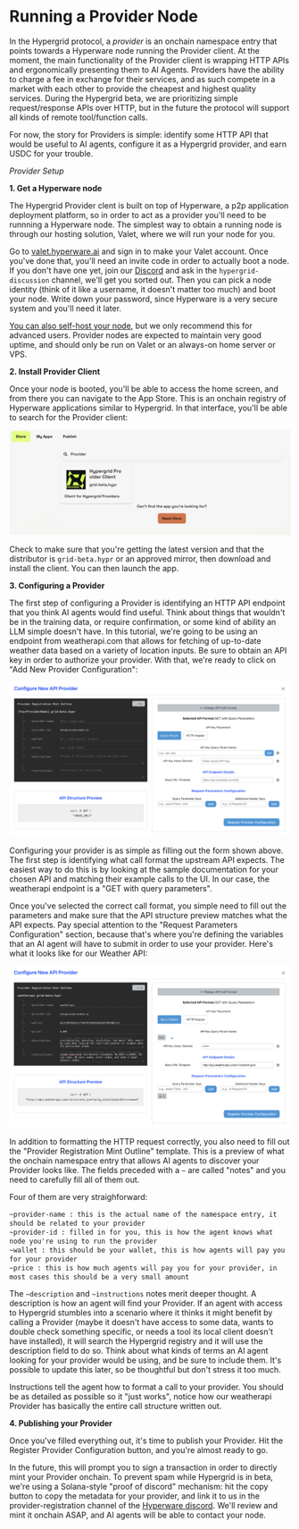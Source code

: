 # Running a Provider Node

In the Hypergrid protocol, a *provider* is an onchain namespace entry that points towards a Hyperware node running the Provider client.
At the moment, the main functionality of the Provider client is wrapping HTTP APIs and ergonomically presenting them to AI Agents.
Providers have the ability to charge a fee in exchange for their services, and as such compete in a market with each other to provide the cheapest and highest quality services.
During the Hypergrid beta, we are prioritizing simple request/response APIs over HTTP, but in the future the protocol will support all kinds of remote tool/function calls.

For now, the story for Providers is simple: identify some HTTP API that would be useful to AI agents, configure it as a Hypergrid provider, and earn USDC for your trouble.


*Provider Setup*

**1. Get a Hyperware node**

The Hypergrid Provider clent is built on top of Hyperware, a p2p application deployment platform, so in order to act as a provider you'll need to be runnning a Hyperware node.
The simplest way to obtain a running node is through our hosting solution, Valet, where we will run your node for you.

Go to [valet.hyperware.ai](https://valet.hyperware.ai) and sign in to make your Valet account.
Once you've done that, you'll need an invite code in order to actually boot a node.
If you don't have one yet, join our [Discord](https://discord.com/invite/KwNE58RKpg) and ask in the `hypergrid-discussion` channel, we'll get you sorted out.
Then you can pick a node identity (think of it like a username, it doesn't matter too much) and boot your node.
Write down your password, since Hyperware is a very secure system and you'll need it later.

[You can also self-host your node](../getting_started/install.md), but we only recommend this for advanced users.
Provider nodes are expected to maintain very good uptime, and should only be run on Valet or an always-on home server or VPS.

**2. Install Provider Client**

Once your node is booted, you'll be able to access the home screen, and from there you can navigate to the App Store.
This is an onchain registry of Hyperware applications similar to Hypergrid.
In that interface, you'll be able to search for the Provider client:

![App Store Provider](../assets/hypergrid/app_store_provider.png)

Check to make sure that you're getting the latest version and that the distributor is `grid-beta.hypr` or an approved mirror, then download and install the client.
You can then launch the app.

**3. Configuring a Provider**

The first step of configuring a Provider is identifying an HTTP API endpoint that you think AI agents would find useful.
Think about things that wouldn't be in the training data, or require confirmation, or some kind of ability an LLM simple doesn't have.
In this tutorial, we're going to be using an endpoint from weatherapi.com that allows for fetching of up-to-date weather data based on a variety of location inputs.
Be sure to obtain an API key in order to authorize your provider.
With that, we're ready to click on "Add New Provider Configuration":

![Provider Config Empty](../assets/hypergrid/provider_config_empty.png)

Configuring your provider is as simple as filling out the form shown above.
The first step is identifying what call format the upstream API expects.
The easiest way to do this is by looking at the sample documentation for your chosen API and matching their example calls to the UI.
In our case, the weatherapi endpoint is a "GET with query parameters".

Once you've selected the correct call format, you simple need to fill out the parameters and make sure that the API structure preview matches what the API expects.
Pay special attention to the "Request Parameters Configuration" section, because that's where you're defining the variables that an AI agent will have to submit in order to use your provider.
Here's what it looks like for our Weather API:

![Provider Config Full](../assets/hypergrid/provider_config_full.png)

In addition to formatting the HTTP request correctly, you also need to fill out the "Provider Registration Mint Outline" template.
This is a preview of what the onchain namespace entry that allows AI agents to discover your Provider looks like.
The fields preceded with a `~` are called "notes" and you need to carefully fill all of them out.

Four of them are very straighforward:
```
~provider-name : this is the actual name of the namespace entry, it should be related to your provider
~provider-id : filled in for you, this is how the agent knows what node you're using to run the provider
~wallet : this should be your wallet, this is how agents will pay you for your provider
~price : this is how much agents will pay you for your provider, in most cases this should be a very small amount
```

The `~description` and `~instructions` notes merit deeper thought.
A description is how an agent will find your Provider.
If an agent with access to Hypergrid stumbles into a scenario where it thinks it might benefit by calling a Provider (maybe it doesn't have access to some data, wants to double check something specific, or needs a tool its local client doesn't have installed), it will search the Hypergrid registry and it will use the description field to do so.
Think about what kinds of terms an AI agent looking for your provider would be using, and be sure to include them.
It's possible to update this later, so be thoughtful but don't stress it too much.

Instructions tell the agent how to format a call to your provider.
You should be as detailed as possible so it "just works", notice how our weatherapi Provider has basically the entire call structure written out.

**4. Publishing your Provider**

Once you've filled everything out, it's time to publish your Provider.
Hit the Register Provider Configuration button, and you're almost ready to go.

In the future, this will prompt you to sign a transaction in order to directly mint your Provider onchain.
To prevent spam while Hypergrid is in beta, we're using a Solana-style "proof of discord" mechanism: hit the copy button to copy the metadata for your provider, and link it to us in the provider-registration channel of the [Hyperware discord](https://discord.com/invite/KwNE58RKpg).
We'll review and mint it onchain ASAP, and AI agents will be able to contact your node.




